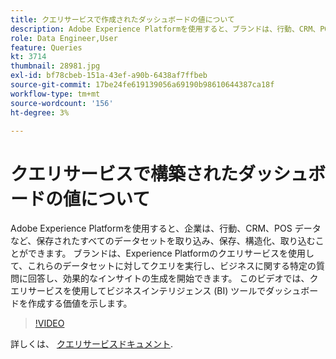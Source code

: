 ```yaml
---
title: クエリサービスで作成されたダッシュボードの値について
description: Adobe Experience Platformを使用すると、ブランドは、行動、CRM、POS データなど、保存されているすべてのデータセットを取り込み、保存、構造化、取り込みできます。 ブランドは、Experience Platformのクエリサービスを使用して、これらのデータセットに対してクエリを実行し、ビジネスに関する特定の質問に回答し、効果的なインサイトの生成を開始できます。 このビデオでは、クエリサービスを使用してビジネスインテリジェンス (BI) ツールでダッシュボードを作成する価値を示します。
role: Data Engineer,User
feature: Queries
kt: 3714
thumbnail: 28981.jpg
exl-id: bf78cbeb-151a-43ef-a90b-6438af7ffbeb
source-git-commit: 17be24fe619139056a69190b98610644387ca18f
workflow-type: tm+mt
source-wordcount: '156'
ht-degree: 3%

---
```


# クエリサービスで構築されたダッシュボードの値について

Adobe Experience Platformを使用すると、企業は、行動、CRM、POS データなど、保存されたすべてのデータセットを取り込み、保存、構造化、取り込むことができます。 ブランドは、Experience Platformのクエリサービスを使用して、これらのデータセットに対してクエリを実行し、ビジネスに関する特定の質問に回答し、効果的なインサイトの生成を開始できます。 このビデオでは、クエリサービスを使用してビジネスインテリジェンス (BI) ツールでダッシュボードを作成する価値を示します。

>[!VIDEO](https://video.tv.adobe.com/v/28981?quality=12&learn=on)

詳しくは、 [クエリサービスドキュメント](https://experienceleague.adobe.com/docs/experience-platform/query/home.html?lang=ja).


